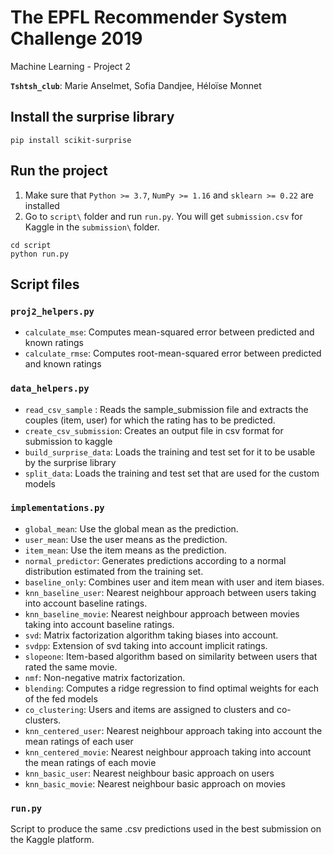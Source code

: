 # The EPFL Recommender System Challenge 2019
Machine Learning - Project 2

**`Tshtsh_club`**: Marie Anselmet, Sofia Dandjee, Héloïse Monnet

## Install the surprise library

~~~~shell
pip install scikit-surprise
~~~~

## Run the project
1. Make sure that ```Python >= 3.7```, ```NumPy >= 1.16``` and ```sklearn >= 0.22``` are installed
2. Go to `script\` folder and run ```run.py```. You will get ```submission.csv``` for Kaggle in the ```submission\``` folder.

~~~~shell
cd script
python run.py
~~~~

## Script files

### ```proj2_helpers.py```

- `calculate_mse`: Computes mean-squared error between predicted and known ratings
- `calculate_rmse`: Computes root-mean-squared error between predicted and known ratings

### ```data_helpers.py```

- `read_csv_sample` : Reads the sample_submission file and extracts the couples (item, user) for which the rating has to be predicted.
- `create_csv_submission`: Creates an output file in csv format for submission to kaggle
- `build_surprise_data`: Loads the training and test set for it to be usable by the surprise library
- `split_data`: Loads the training and test set that are used for the custom models

### ```implementations.py```

- `global_mean`: Use the global mean as the prediction.
- `user_mean`: Use the user means as the prediction.
- `item_mean`: Use the item means as the prediction.
- `normal_predictor`: Generates predictions according to a normal distribution estimated from the training set.
- `baseline_only`: Combines user and item mean with user and item biases.
- `knn_baseline_user`: Nearest neighbour approach between users taking into account baseline ratings.
- `knn_baseline_movie`: Nearest neighbour approach between movies taking into account baseline ratings.
- `svd`: Matrix factorization algorithm taking biases into account.
- `svdpp`: Extension of svd taking into account implicit ratings.
- `slopeone`: Item-based algorithm based on similarity between users that rated the same movie.
- `nmf`: Non-negative matrix factorization.
- `blending`: Computes a ridge regression to find optimal weights for each of the fed models
- `co_clustering`: Users and items are assigned to clusters and co-clusters.
- `knn_centered_user`: Nearest neighbour approach taking into account the mean ratings of each user
- `knn_centered_movie`: Nearest neighbour approach taking into account the mean ratings of each movie
- `knn_basic_user`: Nearest neighbour basic approach on users
- `knn_basic_movie`: Nearest neighbour basic approach on movies

### ```run.py```

Script to produce the same .csv predictions used in the best submission on the Kaggle platform.



